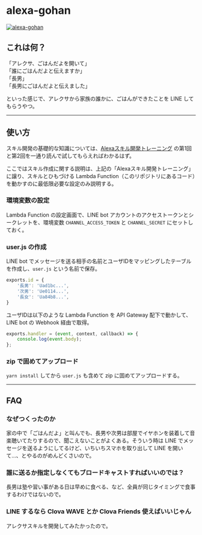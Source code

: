 # alexa-gohan


[![alexa-gohan](http://img.youtube.com/vi/wxj7vpirw-k/0.jpg)](http://www.youtube.com/watch?v=wxj7vpirw-k "alexa-gohan")

## これは何？

「アレクサ、ごはんだよを開いて」  
「誰にごはんだよと伝えますか」  
「長男」  
「長男にごはんだよと伝えました」  

といった感じで、アレクサから家族の誰かに、ごはんができたことを LINE してもらうやつ。

---

## 使い方

スキル開発の基礎的な知識については、[Alexaスキル開発トレーニング](https://developer.amazon.com/ja/alexa-skills-kit/training/building-a-skill) の第1回と第2回を一通り読んで試してもらえればわかるはず。

ここではスキル作成に関する説明は、上記の「Alexaスキル開発トレーニング」に譲り、スキルとひもづける Lambda Function（このリポジトリにあるコード）を動かすのに最低限必要な設定のみ説明する。

### 環境変数の設定

Lambda Function の設定画面で、LINE bot アカウントのアクセストークンとシークレットを、環境変数 `CHANNEL_ACCESS_TOKEN` と `CHANNEL_SECRET` にセットしておく。

### user.js の作成

LINE bot でメッセージを送る相手の名前とユーザIDをマッピングしたテーブルを作成し、`user.js` という名前で保存。

```javascript
exports.id = {
    '長男': 'Uad1bc...',
    '次男': 'Ue0114...',
    '長女': 'Ua84b8...',
}

```

ユーザIDは以下のような Lambda Function を API Gateway 配下で動かして、LINE bot の Webhook 経由で取得。

```javascript
exports.handler = (event, context, callback) => {
    console.log(event.body);
};
```

### zip で固めてアップロード

`yarn install` してから `user.js` も含めて zip に固めてアップロードする。

---

## FAQ

### なぜつくったのか

家の中で「ごはんだよ」と叫んでも、長男や次男は部屋でイヤホンを装着して音楽聴いてたりするので、聞こえないことがよくある。そういう時は LINE でメッセージを送るようにしてるけど、いちいちスマホを取り出して LINE を開いて…、とやるのがめんどくさいので。

### 誰に送るか指定しなくてもブロードキャストすればいいのでは？

長男は塾や習い事がある日は早めに食べる、など、全員が同じタイミングで食事するわけではないので。


### LINE するなら Clova WAVE とか Clova Friends 使えばいいじゃん

アレクサスキルを開発してみたかったので。
